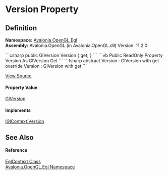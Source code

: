 # Version Property




## Definition
**Namespace:** <a href="N_Avalonia_OpenGL_Egl">Avalonia.OpenGL.Egl</a>  
**Assembly:** Avalonia.OpenGL (in Avalonia.OpenGL.dll) Version: 11.2.0

<Tabs groupId="api-code-preview">
<TabItem value="csharp" label="C#">
```csharp
public GlVersion Version { get; }
```
</TabItem>
<TabItem value="vb" label="VB">
```vb
Public ReadOnly Property Version As GlVersion
	Get
```
</TabItem>
<TabItem value="fsharp" label="F#">
```fsharp
abstract Version : GlVersion with get
override Version : GlVersion with get
```
</TabItem>
</Tabs>



<a href="https://github.com/AvaloniaUI/Avalonia/tree/master/src/Avalonia.OpenGL/Egl/EglContext.cs#L46" title="View the source code">View Source</a>



#### Property Value
<a href="T_Avalonia_OpenGL_GlVersion">GlVersion</a>

#### Implements
<a href="P_Avalonia_OpenGL_IGlContext_Version">IGlContext.Version</a>  


## See Also


#### Reference
<a href="T_Avalonia_OpenGL_Egl_EglContext">EglContext Class</a>  
<a href="N_Avalonia_OpenGL_Egl">Avalonia.OpenGL.Egl Namespace</a>  

